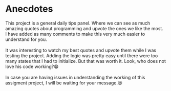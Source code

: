 <h1>Anecdotes</h1>
This project is a general daily tips panel. Where we can see as much amazing quotes about programming and upvote the ones we like the most.<br>
I have added as many comments to make this very much easier to understand for you.
<br><br>
It was interesting to watch my best quotes and upvote them while I was testing the project. Adding the logic was pretty easy until there were too many states that I had to initialize. But that was worth it. Look, who does not love his code working?😁
<br><br>
In case you are having issues in understanding the working of this assigment project, I will be waiting for your message.😉